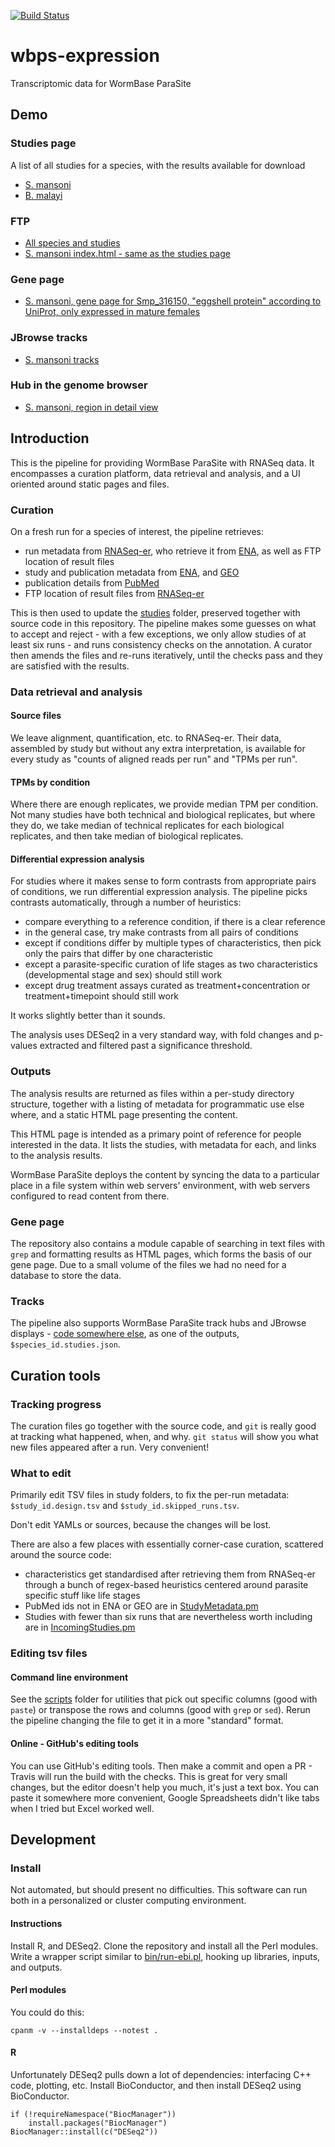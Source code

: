 [![Build Status](https://travis-ci.org/WormBase/wbps-expression.svg?branch=master)](https://travis-ci.org/WormBase/wbps-expression)
# wbps-expression
Transcriptomic data for WormBase ParaSite

## Demo
### Studies page
A list of all studies for a species, with the results available for download
- [S. mansoni](https://parasite.wormbase.org/expression/schistosoma_mansoni_prjea36577/index.html)
- [B. malayi](parasite.wormbase.org/expression/brugia_malayi_prjna10729/index.html)
### FTP
- [All species and studies](http://ftp.ebi.ac.uk/pub/databases/wormbase/parasite/web_data/rnaseq_studies/releases/next/)
- [S. mansoni index.html - same as the studies page](http://ftp.ebi.ac.uk/pub/databases/wormbase/parasite/web_data/rnaseq_studies/releases/next/schistosoma_mansoni_prjea36577/)
### Gene page
- [S. mansoni, gene page for Smp_316150, "eggshell protein" according to UniProt, only expressed in mature females](https://parasite.wormbase.org/Schistosoma_mansoni_prjea36577/Gene/WBPSExpressionLife_cycle?g=Smp_316150)
### JBrowse tracks
- [S. mansoni tracks](parasite.wormbase.org/jbrowse/index.html?data=%2Fjbrowse-data%2Fschistosoma_mansoni_prjea36577%2Fdata&loc=SM_V7_1%3A24486826..24488380&tracks=DNA%2CGene_Models&highlight=)
### Hub in the genome browser
- [S. mansoni, region in detail view](https://parasite.wormbase.org/Schistosoma_mansoni_prjea36577/Location/View?db=core;g=Smp_035270;r=SM_V7_1:24486930-24488276;t=Smp_035270.1)

## Introduction
This is the pipeline for providing WormBase ParaSite with RNASeq data. It encompasses a curation platform, data retrieval and analysis, and a UI oriented around static pages and files.
### Curation
On a fresh run for a species of interest, the pipeline retrieves:
 - run metadata from [RNASeq-er](https://www.ebi.ac.uk/fg/rnaseq/api/), who retrieve it from [ENA](http://www.ebi.ac.uk/ena), as well as FTP location of result files
 - study and publication metadata from [ENA](http://www.ebi.ac.uk/ena), and [GEO](https://www.ncbi.nlm.nih.gov/geo/)
 - publication details from [PubMed](https://www.ncbi.nlm.nih.gov/pubmed/)
 - FTP location of result files from [RNASeq-er](https://www.ebi.ac.uk/fg/rnaseq/api/)

This is then used to update the [studies](https://github.com/WormBase/wbps-expression/tree/master/studies) folder, preserved together with source code in this repository. The pipeline makes some guesses on what to accept and reject - with a few exceptions, we only allow studies of at least six runs - and runs consistency checks on the annotation. A curator then amends the files and re-runs iteratively, until the checks pass and they are satisfied with the results.

### Data retrieval and analysis
#### Source files
We leave alignment, quantification, etc. to RNASeq-er. Their data, assembled by study but without any extra interpretation, is available for every study as "counts of aligned reads per run" and "TPMs per run".

#### TPMs by condition
Where there are enough replicates, we provide median TPM per condition. Not many studies have both technical and biological replicates, but where they do, we take median of technical replicates for each biological replicates, and then take median of biological replicates.

#### Differential expression analysis
For studies where it makes sense to form contrasts from appropriate pairs of conditions, we run differential expression analysis. The pipeline picks contrasts automatically, through a number of  heuristics:
- compare everything to a reference condition, if there is a clear reference
- in the general case, try make contrasts from all pairs of conditions
- except if conditions differ by multiple types of characteristics, then pick only the pairs that differ by one characteristic
- except a parasite-specific curation of life stages as two characteristics (developmental stage and sex) should still work
- except drug treatment assays curated as treatment+concentration or treatment+timepoint should still work

It works slightly better than it sounds.

The analysis uses DESeq2 in a very standard way, with fold changes and p-values extracted and filtered past a significance threshold.

### Outputs
The analysis results are returned as files within a per-study directory structure, together with a listing of metadata for programmatic use else where, and a static HTML page presenting the content.

This HTML page is intended as a primary point of reference for people interested in the data. It lists the studies, with metadata for each, and links to the analysis results.

WormBase ParaSite deploys the content by syncing the data to a particular place in a file system within web servers' environment, with web servers configured to read content from there.

### Gene page
The repository also contains a module capable of searching in text files with `grep` and formatting results as HTML pages, which forms the basis of our gene page. Due to a small volume of the files we had no need for a database to store the data.

### Tracks
The pipeline also supports WormBase ParaSite track hubs and JBrowse displays - [code somewhere else](https://github.com/wormbase/wormbase-pipeline/), as one of the outputs, `$species_id.studies.json`.

## Curation tools
### Tracking progress
The curation files go together with the source code, and `git` is really good at tracking what happened, when, and why. `git status` will show you what new files appeared after a run. Very convenient!

### What to edit
Primarily edit TSV files in study folders, to fix the per-run metadata: `$study_id.design.tsv` and `$study_id.skipped_runs.tsv`.

Don't edit YAMLs or sources, because the changes will be lost.

There are also a few places with essentially corner-case curation, scattered around the source code:
- characteristics get standardised after retrieving them from RNASeq-er through a bunch of regex-based heuristics centered around parasite specific stuff like life stages
- PubMed ids not in ENA or GEO are in [StudyMetadata.pm](https://github.com/WormBase/wbps-expression/tree/master/lib/WbpsExpression/IncomingStudies/StudyMetadata.pm)
- Studies with fewer than six runs that are nevertheless worth including are in [IncomingStudies.pm](https://github.com/WormBase/wbps-expression/tree/master/lib/WbpsExpression/IncomingStudies.pm)

### Editing tsv files
#### Command line environment
See the [scripts](https://github.com/WormBase/wbps-expression/tree/master/scripts) folder for utilities that pick out specific columns (good with `paste`) or transpose the rows and columns (good with `grep` or `sed`). Rerun the pipeline changing the file to get it in a more "standard" format.

#### Online - GitHub's editing tools
You can use GitHub's editing tools. Then make a commit and open a PR - Travis will run the build with the checks.
This is great for very small changes, but the editor doesn't help you much, it's just a text box. You can paste it somewhere more convenient, Google Spreadsheets didn't like tabs when I tried but Excel worked well. 

## Development
### Install
Not automated, but should present no difficulties. This software can run both in a personalized or cluster computing environment.

#### Instructions
Install R, and DESeq2. Clone the repository and install all the Perl modules. Write a wrapper script similar to [bin/run-ebi.pl](https://github.com/WormBase/wbps-expression/blob/master/bin/run-ebi.pl), hooking up libraries, inputs, and outputs.

#### Perl modules
You could do this:
```
cpanm -v --installdeps --notest .
```

#### R
Unfortunately DESeq2 pulls down a lot of dependencies: interfacing C++ code, plotting, etc. Install BioConductor, and then install DESeq2 using BioConductor.
```
if (!requireNamespace("BiocManager"))
    install.packages("BiocManager")
BiocManager::install(c("DESeq2"))
```
